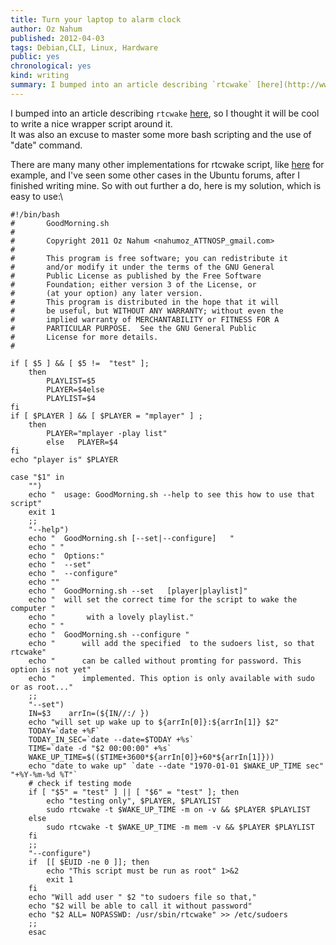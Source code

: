 ```yaml
---
title: Turn your laptop to alarm clock
author: Oz Nahum
published: 2012-04-03
tags: Debian,CLI, Linux, Hardware
public: yes
chronological: yes
kind: writing 
summary: I bumped into an article describing `rtcwake` [here](http://www.dedoimedo.com/computers/wake-cron.html), so I thought it will be cool to write a nice wrapper script around it.  
---
```



I bumped into an article describing `rtcwake`
[here](http://www.dedoimedo.com/computers/wake-cron.html), so I thought
it will be cool to write a nice wrapper script around it. \
It was also an excuse to master some more bash scripting and the use of
"date" command. 

There are many many other implementations for rtcwake script, like
[here](http://blog.bofh.it/debian/id_222) for example, and I've seen
some other cases in the Ubuntu forums, after I finished writing mine. So
with out further a do, here is my solution, which is easy to use:\


    #!/bin/bash
    #       GoodMorning.sh
    #       
    #       Copyright 2011 Oz Nahum <nahumoz_ATTNOSP_gmail.com>
    #       
    #       This program is free software; you can redistribute it 
    #       and/or modify it under the terms of the GNU General 
    #       Public License as published by the Free Software 
    #       Foundation; either version 3 of the License, or
    #       (at your option) any later version.       
    #       This program is distributed in the hope that it will 
    #       be useful, but WITHOUT ANY WARRANTY; without even the
    #       implied warranty of MERCHANTABILITY or FITNESS FOR A
    #       PARTICULAR PURPOSE.  See the GNU General Public 
    #       License for more details.
    #       
    
    if [ $5 ] && [ $5 !=  "test" ]; 
        then    
            PLAYLIST=$5    
            PLAYER=$4else    
            PLAYLIST=$4
    fi
    if [ $PLAYER ] && [ $PLAYER = "mplayer" ] ; 
        then   
            PLAYER="mplayer -play list"
            else   PLAYER=$4
    fi
    echo "player is" $PLAYER
    
    case "$1" in
        "")        
        echo "  usage: GoodMorning.sh --help to see this how to use that script"        
        exit 1        
        ;;        
        "--help")        
        echo "  GoodMorning.sh [--set|--configure]   "
        echo " "        
        echo "  Options:"        
        echo "  --set"        
        echo "  --configure"        
        echo ""        
        echo "  GoodMorning.sh --set   [player|playlist]"        
        echo "  will set the correct time for the script to wake the computer "
        echo "       with a lovely playlist."
        echo " "        
        echo "  GoodMorning.sh --configure "        
        echo "      will add the specified  to the sudoers list, so that rtcwake"
        echo "      can be called without promting for password. This option is not yet"
        echo "      implemented. This option is only available with sudo or as root..."
        ;;      
        "--set")
        IN=$3    arrIn=(${IN//:/ })                
        echo "will set up wake up to ${arrIn[0]}:${arrIn[1]} $2"
        TODAY=`date +%F`        
        TODAY_IN_SEC=`date --date=$TODAY +%s`
        TIME=`date -d "$2 00:00:00" +%s`
        WAKE_UP_TIME=$(($TIME+3600*${arrIn[0]}+60*${arrIn[1]}))
        echo "date to wake up" `date --date "1970-01-01 $WAKE_UP_TIME sec" "+%Y-%m-%d %T"`
        # check if testing mode        
        if [ "$5" = "test" ] || [ "$6" = "test" ]; then
            echo "testing only", $PLAYER, $PLAYLIST
            sudo rtcwake -t $WAKE_UP_TIME -m on -v && $PLAYER $PLAYLIST
        else
            sudo rtcwake -t $WAKE_UP_TIME -m mem -v && $PLAYER $PLAYLIST
        fi        
        ;;
        "--configure")
        if  [[ $EUID -ne 0 ]]; then 
            echo "This script must be run as root" 1>&2            
            exit 1
        fi
        echo "Will add user " $2 "to sudoers file so that,"        
        echo "$2 will be able to call it without password"              
        echo "$2 ALL= NOPASSWD: /usr/sbin/rtcwake" >> /etc/sudoers        
        ;;
        esac




